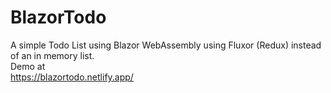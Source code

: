 # BlazorTodo

A simple Todo List using Blazor WebAssembly using Fluxor (Redux) instead of an in memory list.\
Demo at\
https://blazortodo.netlify.app/
